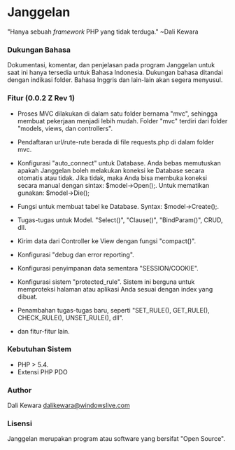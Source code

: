 # Janggelan

"Hanya sebuah <i>framework</i> PHP yang tidak terduga." ~Dali Kewara

### Dukungan Bahasa

Dokumentasi, komentar, dan penjelasan pada program Janggelan untuk saat ini hanya tersedia
untuk Bahasa Indonesia. Dukungan bahasa ditandai dengan indikasi folder. Bahasa Inggris dan
lain-lain akan segera menyusul.

### Fitur (0.0.2 Z Rev 1)

- Proses MVC dilakukan di dalam satu folder bernama "mvc", sehingga membuat pekerjaan menjadi
  lebih mudah. Folder "mvc" terdiri dari folder "models, views, dan controllers".

- Pendaftaran url/rute-rute berada di file requests.php di dalam folder mvc.

- Konfigurasi "auto_connect" untuk Database. Anda bebas memutuskan apakah Janggelan boleh
  melakukan koneksi ke Database secara otomatis atau tidak. Jika tidak, maka Anda bisa membuka
  koneksi secara manual dengan sintax: $model->Open();. Untuk mematikan gunakan: $model->Die();

- Fungsi untuk membuat tabel ke Database. Syntax: $model->Create();.

- Tugas-tugas untuk Model. "Select()", "Clause()", "BindParam()", CRUD, dll.

- Kirim data dari Controller ke View dengan fungsi "compact()".

- Konfigurasi "debug dan error reporting".

- Konfigurasi penyimpanan data sementara "SESSION/COOKIE".

- Konfigurasi sistem "protected_rule". Sistem ini berguna untuk memproteksi halaman atau
  aplikasi Anda sesuai dengan index yang dibuat.

- Penambahan tugas-tugas baru, seperti "SET_RULE(), GET_RULE(), CHECK_RULE(), UNSET_RULE(), dll".

- dan fitur-fitur lain.

### Kebutuhan Sistem

- PHP > 5.4.
- Extensi PHP PDO

### Author

Dali Kewara <dalikewara@windowslive.com>

### Lisensi

Janggelan merupakan program atau software yang bersifat "Open Source".
